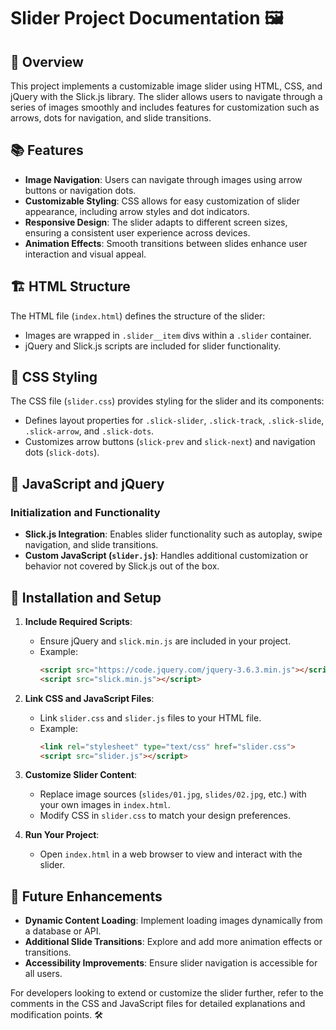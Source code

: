 # Slider Project Documentation 🖼️

## 🌟 Overview

This project implements a customizable image slider using HTML, CSS, and jQuery with the Slick.js library. The slider allows users to navigate through a series of images smoothly and includes features for customization such as arrows, dots for navigation, and slide transitions.

## 📚 Features

- **Image Navigation**: Users can navigate through images using arrow buttons or navigation dots.
- **Customizable Styling**: CSS allows for easy customization of slider appearance, including arrow styles and dot indicators.
- **Responsive Design**: The slider adapts to different screen sizes, ensuring a consistent user experience across devices.
- **Animation Effects**: Smooth transitions between slides enhance user interaction and visual appeal.

## 🏗️ HTML Structure

The HTML file (`index.html`) defines the structure of the slider:

- Images are wrapped in `.slider__item` divs within a `.slider` container.
- jQuery and Slick.js scripts are included for slider functionality.

## 🎨 CSS Styling

The CSS file (`slider.css`) provides styling for the slider and its components:

- Defines layout properties for `.slick-slider`, `.slick-track`, `.slick-slide`, `.slick-arrow`, and `.slick-dots`.
- Customizes arrow buttons (`slick-prev` and `slick-next`) and navigation dots (`slick-dots`).

## 🧠 JavaScript and jQuery

### Initialization and Functionality

- **Slick.js Integration**: Enables slider functionality such as autoplay, swipe navigation, and slide transitions.
- **Custom JavaScript (`slider.js`)**: Handles additional customization or behavior not covered by Slick.js out of the box.

## 🚀 Installation and Setup

1. **Include Required Scripts**:
   - Ensure jQuery and `slick.min.js` are included in your project.
   - Example:
     ```html
     <script src="https://code.jquery.com/jquery-3.6.3.min.js"></script>
     <script src="slick.min.js"></script>
     ```

2. **Link CSS and JavaScript Files**:
   - Link `slider.css` and `slider.js` files to your HTML file.
   - Example:
     ```html
     <link rel="stylesheet" type="text/css" href="slider.css">
     <script src="slider.js"></script>
     ```

3. **Customize Slider Content**:
   - Replace image sources (`slides/01.jpg`, `slides/02.jpg`, etc.) with your own images in `index.html`.
   - Modify CSS in `slider.css` to match your design preferences.

4. **Run Your Project**:
   - Open `index.html` in a web browser to view and interact with the slider.

## 🌱 Future Enhancements

- **Dynamic Content Loading**: Implement loading images dynamically from a database or API.
- **Additional Slide Transitions**: Explore and add more animation effects or transitions.
- **Accessibility Improvements**: Ensure slider navigation is accessible for all users.

For developers looking to extend or customize the slider further, refer to the comments in the CSS and JavaScript files for detailed explanations and modification points. 🛠️
